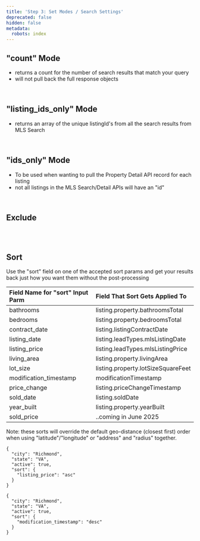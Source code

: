 ```yaml
---
title: 'Step 3: Set Modes / Search Settings'
deprecated: false
hidden: false
metadata:
  robots: index
---
```

## "count" Mode

* returns a count for the number of search results that match your query
* will not pull back the full response objects

<br />

## "listing\_ids\_only" Mode

* returns an array of the unique listingId's from all the search results from MLS Search

<br />

## "ids\_only" Mode

* To be used when wanting to pull the Property Detail API record for each listing
* not all listings in the MLS Search/Detail APIs will have an "id"

<br />

## Exclude

<br />

<br />

## Sort

Use the "sort" field on one of the accepted sort params and get your results back just how you want them without the post-processing

| Field Name for "sort" Input Parm | Field That Sort Gets Applied To    |
| :------------------------------- | :--------------------------------- |
| bathrooms                        | listing.property.bathroomsTotal    |
| bedrooms                         | listing.property.bedroomsTotal     |
| contract\_date                   | listing.listingContractDate        |
| listing\_date                    | listing.leadTypes.mlsListingDate   |
| listing\_price                   | listing.leadTypes.mlsListingPrice  |
| living\_area                     | listing.property.livingArea        |
| lot\_size                        | listing.property.lotSizeSquareFeet |
| modification\_timestamp          | modificationTimestamp              |
| price\_change                    | listing.priceChangeTimestamp       |
| sold\_date                       | listing.soldDate                   |
| year\_built                      | listing.property.yearBuilt         |
| sold\_price                      | ..coming in June 2025              |

Note: these sorts will override the default geo-distance (closest first) order when using "latitude"/"longitude" or "address" and "radius" together.

```
{
  "city": "Richmond",
  "state": "VA",
  "active": true,
  "sort": {
    "listing_price": "asc"
  }
}
```

```
{
  "city": "Richmond",
  "state": "VA",
  "active": true,
  "sort": {
    "modification_timestamp": "desc"
  }
}
```